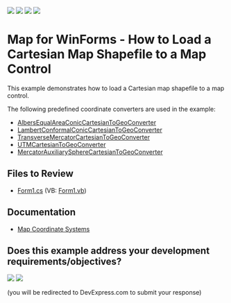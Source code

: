 <!-- default badges list -->
![](https://img.shields.io/endpoint?url=https://codecentral.devexpress.com/api/v1/VersionRange/128576556/16.1.4%2B)
[![](https://img.shields.io/badge/Open_in_DevExpress_Support_Center-FF7200?style=flat-square&logo=DevExpress&logoColor=white)](https://supportcenter.devexpress.com/ticket/details/T208235)
[![](https://img.shields.io/badge/📖_How_to_use_DevExpress_Examples-e9f6fc?style=flat-square)](https://docs.devexpress.com/GeneralInformation/403183)
[![](https://img.shields.io/badge/💬_Leave_Feedback-feecdd?style=flat-square)](#does-this-example-address-your-development-requirementsobjectives)
<!-- default badges end -->

# Map for WinForms - How to Load a Cartesian Map Shapefile to a Map Control

This example demonstrates how to load a Cartesian map shapefile to a map control.

The following predefined coordinate converters are used in the example:

* [AlbersEqualAreaConicCartesianToGeoConverter](https://docs.devexpress.com/WindowsForms/DevExpress.XtraMap.AlbersEqualAreaConicCartesianToGeoConverter)
* [LambertConformalConicCartesianToGeoConverter](https://docs.devexpress.com/WindowsForms/DevExpress.XtraMap.LambertConformalConicCartesianToGeoConverter)
* [TransverseMercatorCartesianToGeoConverter](https://docs.devexpress.com/WindowsForms/DevExpress.XtraMap.TransverseMercatorCartesianToGeoConverter)
* [UTMCartesianToGeoConverter](https://docs.devexpress.com/WindowsForms/DevExpress.XtraMap.UTMCartesianToGeoConverter)
* [MercatorAuxiliarySphereCartesianToGeoConverter](https://docs.devexpress.com/WindowsForms/DevExpress.XtraMap.MercatorAuxiliarySphereCartesianToGeoConverter)

## Files to Review

* [Form1.cs](./CS/BuildInCoordinateConverters/Form1.cs) (VB: [Form1.vb](./VB/BuildInCoordinateConverters/Form1.vb))

## Documentation

* [Map Coordinate Systems](https://docs.devexpress.com/WindowsForms/17867/controls-and-libraries/map-control/coordinate-systems/map-coordinate-systems)
<!-- feedback -->
## Does this example address your development requirements/objectives?

[<img src="https://www.devexpress.com/support/examples/i/yes-button.svg"/>](https://www.devexpress.com/support/examples/survey.xml?utm_source=github&utm_campaign=winforms-map-load-cartesian-data-to-a-map-control-with-a-coordinate-converter&~~~was_helpful=yes) [<img src="https://www.devexpress.com/support/examples/i/no-button.svg"/>](https://www.devexpress.com/support/examples/survey.xml?utm_source=github&utm_campaign=winforms-map-load-cartesian-data-to-a-map-control-with-a-coordinate-converter&~~~was_helpful=no)

(you will be redirected to DevExpress.com to submit your response)
<!-- feedback end -->
